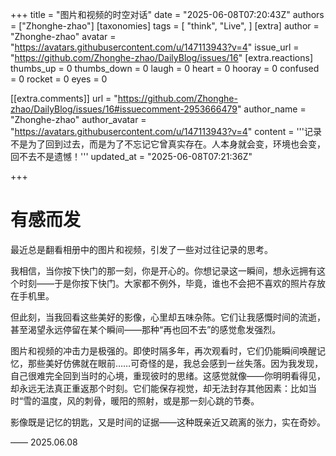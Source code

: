 
+++
title = "图片和视频的时空对话"
date = "2025-06-08T07:20:43Z"
authors = ["Zhonghe-zhao"]
[taxonomies]
tags = [ "think",  "Live", ]
[extra]
author = "Zhonghe-zhao"
avatar = "https://avatars.githubusercontent.com/u/147113943?v=4"
issue_url = "https://github.com/Zhonghe-zhao/DailyBlog/issues/16"
[extra.reactions]
thumbs_up = 0
thumbs_down = 0
laugh = 0
heart = 0
hooray = 0
confused = 0
rocket = 0
eyes = 0

[[extra.comments]]
url = "https://github.com/Zhonghe-zhao/DailyBlog/issues/16#issuecomment-2953666479"
author_name = "Zhonghe-zhao"
author_avatar = "https://avatars.githubusercontent.com/u/147113943?v=4"
content = '''记录不是为了回到过去，而是为了不忘记它曾真实存在。人本身就会变，环境也会变，回不去不是遗憾！'''
updated_at = "2025-06-08T07:21:36Z"

+++

# 有感而发 

最近总是翻看相册中的图片和视频，引发了一些对过往记录的思考。

我相信，当你按下快门的那一刻，你是开心的。你想记录这一瞬间，想永远拥有这个时刻——于是你按下快门。大家都不例外，毕竟，谁也不会把不喜欢的照片存放在手机里。

但此刻，当我回看这些美好的影像，心里却五味杂陈。它们让我感慨时间的流逝，甚至渴望永远停留在某个瞬间——那种“再也回不去”的感觉愈发强烈。

图片和视频的冲击力是极强的。即使时隔多年，再次观看时，它们仍能瞬间唤醒记忆，那些美好仿佛就在眼前……可奇怪的是，我总会感到一丝失落。因为我发现，自己很难完全回到当时的心境，重现彼时的思绪。这感觉就像——你明明看得见，却永远无法真正重返那个时刻。它们能保存视觉，却无法封存其他因素：比如当时“雪的温度，风的刺骨，暖阳的照射，或是那一刻心跳的节奏。

影像既是记忆的钥匙，又是时间的证据——这种既亲近又疏离的张力，实在奇妙。

—— 2025.06.08
